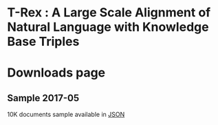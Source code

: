 # T-Rex : A Large Scale Alignment of Natural Language with Knowledge Base Triples
# Downloads page

## Sample 2017-05
10K documents sample available in [JSON](https://www.dropbox.com/s/jlszpvnwklmeysl/T-REx_sample.zip?dl=0)

